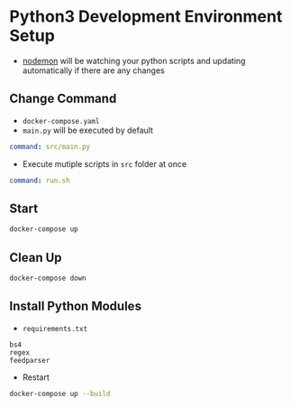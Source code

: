 # Python3 Development Environment Setup

-   [nodemon](https://www.npmjs.com/package/nodemon) will be watching your python scripts and updating automatically if there are any changes

## Change Command

-   `docker-compose.yaml`
-   `main.py` will be executed by default

```yaml
command: src/main.py
```

-   Execute mutiple scripts in `src` folder at once

```yaml
command: run.sh
```

## Start

```bash
docker-compose up
```

## Clean Up

```bash
docker-compose down
```

## Install Python Modules

-   `requirements.txt`

```
bs4
regex
feedparser
```

-   Restart

```bash
docker-compose up --build
```
